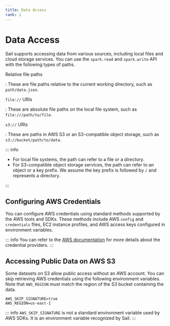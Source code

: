 ```yaml
---
title: Data Access
rank: 1
---
```


# Data Access

Sail supports accessing data from various sources, including local files and cloud storage services.
You can use the `spark.read` and `spark.write` API with the following types of paths.

Relative file paths

: These are file paths relative to the current working directory, such as `path/data.json`.

`file://` URIs

: These are absolute file paths on the local file system, such as `file:///path/to/file`.

`s3://` URIs

: These are paths in AWS S3 or an S3-compatible object storage, such as `s3://bucket/path/to/data`.

::: info

- For local file systems, the path can refer to a file or a directory.
- For S3-compatible object storage services, the path can refer to an object or a key prefix.
We assume the key prefix is followed by `/` and represents a directory.

:::

## Configuring AWS Credentials

You can configure AWS credentials using standard methods supported by the AWS tools and SDKs.
These methods include AWS `config` and `credentials` files,
EC2 instance profiles, and AWS access keys configured in environment variables.

::: info
You can refer to the [AWS documentation](https://docs.aws.amazon.com/sdkref/latest/guide/standardized-credentials.html)
for more details about the credential providers.
:::

## Accessing Public Data on AWS S3

Some datasets on S3 allow public access without an AWS account.
You can skip retrieving AWS credentials using the following environment variables.
Note that `AWS_REGION` must match the region of the S3 bucket containing the data.

```text
AWS_SKIP_SIGNATURE=true
AWS_REGION=us-east-1
```

::: info
`AWS_SKIP_SIGNATURE` is not a standard environment variable used by AWS SDKs.
It is an environment variable recognized by Sail.
:::
